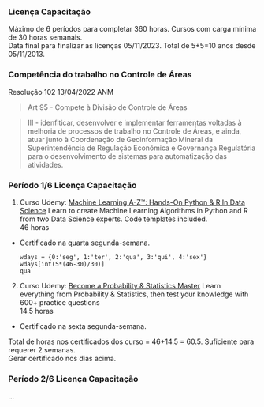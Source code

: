 ### Licença Capacitação

Máximo de 6 períodos para completar 360 horas. Cursos com carga mínima de 30 horas semanais.  
Data final para finalizar as licenças 05/11/2023. Total de 5+5=10 anos desde 05/11/2013.

### Competência do trabalho no Controle  de Áreas

Resolução 102 13/04/2022 ANM

>Art 95 - Compete à Divisão de Controle de Áreas

>III - idenfiticar, desenvolver e implementar ferramentas voltadas à melhoria de processos de trabalho no Controle de Áreas, e ainda, atuar junto à Coordenação de Geoinformação Mineral da Superintendência de Regulação Econômica e Governança Regulatória para o desenvolvimento de sistemas para automatização das atividades. 

### Período 1/6 Licença Capacitação

1. Curso Udemy: [Machine Learning A-Z™: Hands-On Python & R In Data Science](https://www.udemy.com/course/machinelearning/)
Learn to create Machine Learning Algorithms in Python and R from two Data Science experts. Code templates included.  
46 horas  
* Certificado na quarta segunda-semana.

  ```
  wdays = {0:'seg', 1:'ter', 2:'qua', 3:'qui', 4:'sex'} 
  wdays[int(5*(46-30)/30)]
  qua
  ```

2. Curso Udemy: [Become a Probability & Statistics Master](https://www.udemy.com/course/statistics-probability/)
Learn everything from Probability & Statistics, then test your knowledge with 600+ practice questions  
14.5 horas  
* Certificado na sexta segunda-semana.

Total de horas nos certificados dos curso = 46+14.5 = 60.5. Suficiente para requerer 2 semanas.  
Gerar certificado nos dias acima. 

### Período 2/6 Licença Capacitação

...

